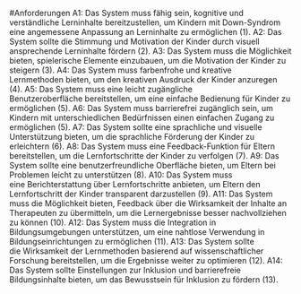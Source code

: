 #Anforderungen
A1: Das System muss fähig sein, kognitive und verständliche Lerninhalte bereitzustellen, um Kindern mit Down-Syndrom eine angemessene Anpassung an Lerninhalte zu ermöglichen (1).
A2: Das System sollte die Stimmung und Motivation der Kinder durch visuell ansprechende Lerninhalte fördern (2).
A3: Das System muss die Möglichkeit bieten, spielerische Elemente einzubauen, um die Motivation der Kinder zu steigern (3).
A4: Das System muss farbenfrohe und kreative Lernmethoden bieten, um den kreativen Ausdruck der Kinder anzuregen (4).
A5: Das System muss eine leicht zugängliche Benutzeroberfläche bereitstellen, um eine einfache Bedienung für Kinder zu ermöglichen (5).
A6: Das System muss barrierefrei zugänglich sein, um Kindern mit unterschiedlichen Bedürfnissen einen einfachen Zugang zu ermöglichen (5).
A7: Das System sollte eine sprachliche und visuelle Unterstützung bieten, um die sprachliche Förderung der Kinder zu erleichtern (6).
A8: Das System muss eine Feedback-Funktion für Eltern bereitstellen, um die Lernfortschritte der Kinder zu verfolgen (7).
A9: Das System sollte eine benutzerfreundliche Oberfläche bieten, um Eltern bei Problemen leicht zu unterstützen (8).
A10: Das System muss eine Berichterstattung über Lernfortschritte anbieten, um Eltern den Lernfortschritt der Kinder transparent darzustellen (9).
A11: Das System muss die Möglichkeit bieten, Feedback über die Wirksamkeit der Inhalte an Therapeuten zu übermitteln, um die Lernergebnisse besser nachvollziehen zu können (10).
A12: Das System muss die Integration in Bildungsumgebungen unterstützen, um eine nahtlose Verwendung in Bildungseinrichtungen zu ermöglichen (11).
A13: Das System sollte die Wirksamkeit der Lernmethoden basierend auf wissenschaftlicher Forschung bereitstellen, um die Ergebnisse weiter zu optimieren (12).
A14: Das System sollte Einstellungen zur Inklusion und barrierefreie Bildungsinhalte bieten, um das Bewusstsein für Inklusion zu fördern (13).
